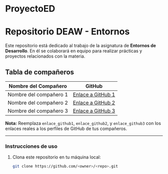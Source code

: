 # ProyectoED
# Repositorio DEAW - Entornos

Este repositorio está dedicado al trabajo de la asignatura de **Entornos de Desarrollo**. En él se colaborará en equipo para realizar prácticas y proyectos relacionados con la materia.

## Tabla de compañeros

| Nombre del Compañero     | GitHub                             |
|--------------------------|-------------------------------------|
| Nombre del compañero 1   | [Enlace a GitHub 1](enlace_github1) |
| Nombre del compañero 2   | [Enlace a GitHub 2](enlace_github2) |
| Nombre del compañero 3   | [Enlace a GitHub 3](enlace_github3) |

**Nota:** Reemplaza `enlace_github1`, `enlace_github2`, y `enlace_github3` con los enlaces reales a los perfiles de GitHub de tus compañeros.

---

### Instrucciones de uso

1. Clona este repositorio en tu máquina local:
   ```bash
   git clone https://github.com/<owner>/<repo>.git
